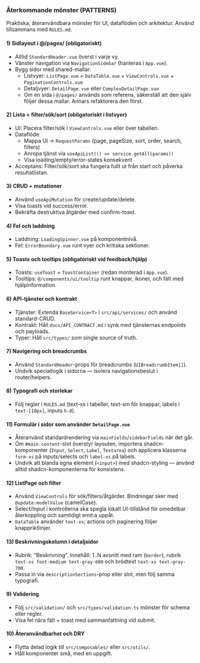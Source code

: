 ### Återkommande mönster (PATTERNS)

Praktiska, återanvändbara mönster för UI, dataflöden och arkitektur. Använd tillsammans med `RULES.md`.

#### 1) Sidlayout i @/pages/ (obligatoriskt)
- Alltid `StandardHeader.vue` överst i varje vy.
- Vänster navigation via `NavigationSidebar` (hanteras i `App.vue`).
- Bygg sidor med shared-mallar:
  - Listvyer: `ListPage.vue` + `DataTable.vue` + `ViewControls.vue` + `PaginationControls.vue`
  - Detaljvyer: `DetailPage.vue` eller `ComplexDetailPage.vue`
  - Om en sida i `@/pages/` används som referens, säkerställ att den själv följer dessa mallar. Annars refaktorera den först.

#### 2) Lista + filter/sök/sort (obligatoriskt i listvyer)
- UI: Placera filter/sök i `ViewControls.vue` eller över tabellen.
- Dataflöde:
  - Mappa UI → `RequestParams` (page, pageSize, sort, order, search, filters)
  - Anropa tjänst via `useApiList(() => service.getAll(params))`
  - Visa loading/empty/error-states konsekvent
- Acceptans: Filter/sök/sort ska fungera fullt ut från start och påverka resultatlistan.

#### 3) CRUD + mutationer
- Använd `useApiMutation` för create/update/delete.
- Visa toasts vid success/error.
- Bekräfta destruktiva åtgärder med confirm-toast.

#### 4) Fel och laddning
- Laddning: `LoadingSpinner.vue` på komponentnivå.
- Fel: `ErrorBoundary.vue` runt vyer och kritiska sektioner.

#### 5) Toasts och tooltips (obligatoriskt vid feedback/hjälp)
- Toasts: `useToast` + `ToastContainer` (redan monterad i `App.vue`).
- Tooltips: `@/components/ui/tooltip` runt knappar, ikoner, och fält med hjälpinformation.

#### 6) API-tjänster och kontrakt
- Tjänster: Extenda `BaseService<T>` i `src/api/services/` och använd standard-CRUD.
- Kontrakt: Håll `docs/API_CONTRACT.md` i synk med tjänsternas endpoints och payloads.
- Typer: Håll `src/types/` som single source of truth.

#### 7) Navigering och breadcrumbs
- Använd `StandardHeader`-props för breadcrumbs (`UIBreadcrumbItem[]`).
- Undvik speciallogik i sidorna — isolera navigationsbeslut i router/helpers.

#### 8) Typografi och storlekar
- Följ regler i `RULES.md` (text-xs i tabeller, text-sm för knappar, labels i `text-[10px]`, inputs `h-8`).

#### 11) Formulär i sidor som använder `DetailPage.vue`
- Återanvänd standardrendering via `mainFields`/`sidebarFields` när det går.
- Om `#main-content`-slot överstyr layouten, importera shadcn-komponenter (`Input`, `Select`, `Label`, `Textarea`) och applicera klasserna `form-xs` på inputs/selects och `label-xs` på labels.
- Undvik att blanda egna element (`<input>`) med shadcn-styling — använd alltid shadcn-komponenterna för konsistens.

#### 12) ListPage och filter
- Använd `ViewControls` för sök/filters/åtgärder. Bindningar sker med `@update:modelValue` (camelCase).
- Select/Input i kontrollerna ska spegla lokalt UI-tillstånd för omedelbar återkoppling och samtidigt emit:a uppåt.
- `DataTable` använder `text-xs`; actions och paginering följer knappriktlinjer.

#### 13) Beskrivningskolumn i detaljsidor
- Rubrik: “Beskrivning”. Innehåll: 1..N avsnitt med ram (`border`), rubrik `text-xs font-medium text-gray-600` och brödtext `text-xs text-gray-700`.
- Passa in via `descriptionSections`-prop eller slot, men följ samma typografi.

#### 9) Validering
- Följ `src/validation/` och `src/types/validation.ts` mönster för schema eller regler.
- Visa fel nära fält + toast med sammanfattning vid submit.

#### 10) Återanvändbarhet och DRY
- Flytta delad logik till `src/composables/` eller `src/utils/`.
- Håll komponenter små, med en uppgift.
